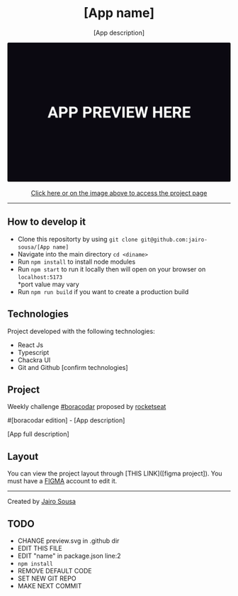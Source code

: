 <h1 align="center"> [App name] </h1>
<p align="center">[App description]</p>

<a align="center" href="[App page]">
  <img alt="App preview" src="./.github/preview.svg">
</a>

<p align="center">
<a href="https://serene-mochi-5dd293.netlify.app/">
  Click here or on the image above to access the project page
</a>
</p>

---

## How to develop it

- Clone this repositorty by using `git clone git@github.com:jairo-sousa/[App name]`
- Navigate into the main directory `cd <diname>`
- Run `npm install` to install node modules
- Run `npm start` to run it locally then will open on your browser on `localhost:5173` </br>
  \*port value may vary
- Run `npm run build` if you want to create a production build

## Technologies

Project developed with the following technologies:

- React Js
- Typescript
- Chackra UI
- Git and Github [confirm technologies]

## Project

Weekly challenge [#boracodar](https://boracodar.dev/) proposed by [rocketseat](https://www.rocketseat.com.br/)

#[boracodar edition] - [App description]

[App full description]

## Layout

You can view the project layout through [THIS LINK]([figma project]). You must have a [FIGMA](https://www.figma.com/) account to edit it.

---

Created by [Jairo Sousa](https://github.com/jairo-sousa)

## TODO

- CHANGE preview.svg in .github dir
- EDIT THIS FILE
- EDIT "name" in package.json line:2
- `npm install`
- REMOVE DEFAULT CODE
- SET NEW GIT REPO
- MAKE NEXT COMMIT
